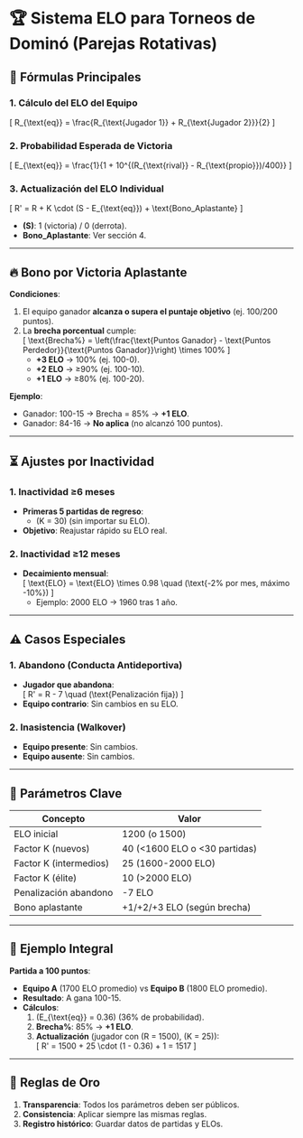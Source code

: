 # 🏆 Sistema ELO para Torneos de Dominó (Parejas Rotativas)

## 📌 **Fórmulas Principales**

### 1. **Cálculo del ELO del Equipo**
\[
R_{\text{eq}} = \frac{R_{\text{Jugador 1}} + R_{\text{Jugador 2}}}{2}
\]

### 2. **Probabilidad Esperada de Victoria**
\[
E_{\text{eq}} = \frac{1}{1 + 10^{(R_{\text{rival}} - R_{\text{propio}})/400}}
\]

### 3. **Actualización del ELO Individual**
\[
R' = R + K \cdot (S - E_{\text{eq}}) + \text{Bono\_Aplastante}
\]
- **\(S\)**: 1 (victoria) / 0 (derrota).
- **Bono_Aplastante**: Ver sección 4.

---

## 🔥 **Bono por Victoria Aplastante**
**Condiciones**:  
1. El equipo ganador **alcanza o supera el puntaje objetivo** (ej. 100/200 puntos).  
2. La **brecha porcentual** cumple:  
   \[
   \text{Brecha\%} = \left(\frac{\text{Puntos Ganador} - \text{Puntos Perdedor}}{\text{Puntos Ganador}}\right) \times 100\%
   \]
   - **+3 ELO** → 100% (ej. 100-0).  
   - **+2 ELO** → ≥90% (ej. 100-10).  
   - **+1 ELO** → ≥80% (ej. 100-20).  

**Ejemplo**:  
- Ganador: 100-15 → Brecha = 85% → **+1 ELO**.  
- Ganador: 84-16 → **No aplica** (no alcanzó 100 puntos).  

---

## ⏳ **Ajustes por Inactividad**
### 1. **Inactividad ≥6 meses**
- **Primeras 5 partidas de regreso**:  
  - \(K = 30\) (sin importar su ELO).  
- **Objetivo**: Reajustar rápido su ELO real.  

### 2. **Inactividad ≥12 meses**
- **Decaimiento mensual**:  
  \[
  \text{ELO} = \text{ELO} \times 0.98 \quad (\text{-2\% por mes, máximo -10\%})
  \]
  - Ejemplo: 2000 ELO → 1960 tras 1 año.  

---

## ⚠️ **Casos Especiales**
### 1. **Abandono (Conducta Antideportiva)**
- **Jugador que abandona**:  
  \[
  R' = R - 7 \quad (\text{Penalización fija})
  \]
- **Equipo contrario**: Sin cambios en su ELO.  

### 2. **Inasistencia (Walkover)**
- **Equipo presente**: Sin cambios.  
- **Equipo ausente**: Sin cambios.  

---

## 🎯 **Parámetros Clave**
| **Concepto**          | **Valor**                               |
|-----------------------|-----------------------------------------|
| ELO inicial           | 1200 (o 1500)                           |
| Factor K (nuevos)     | 40 (<1600 ELO o <30 partidas)           |
| Factor K (intermedios)| 25 (1600-2000 ELO)                      |
| Factor K (élite)      | 10 (>2000 ELO)                          |
| Penalización abandono | -7 ELO                                  |
| Bono aplastante       | +1/+2/+3 ELO (según brecha)             |

---

## 📝 **Ejemplo Integral**
**Partida a 100 puntos**:  
- **Equipo A** (1700 ELO promedio) vs **Equipo B** (1800 ELO promedio).  
- **Resultado**: A gana 100-15.  
- **Cálculos**:  
  1. \(E_{\text{eq}} = 0.36\) (36% de probabilidad).  
  2. **Brecha%**: 85% → **+1 ELO**.  
  3. **Actualización** (jugador con \(R = 1500\), \(K = 25\)):  
     \[
     R' = 1500 + 25 \cdot (1 - 0.36) + 1 = 1517
     \]

---

## 📌 **Reglas de Oro**
1. **Transparencia**: Todos los parámetros deben ser públicos.  
2. **Consistencia**: Aplicar siempre las mismas reglas.  
3. **Registro histórico**: Guardar datos de partidas y ELOs.  